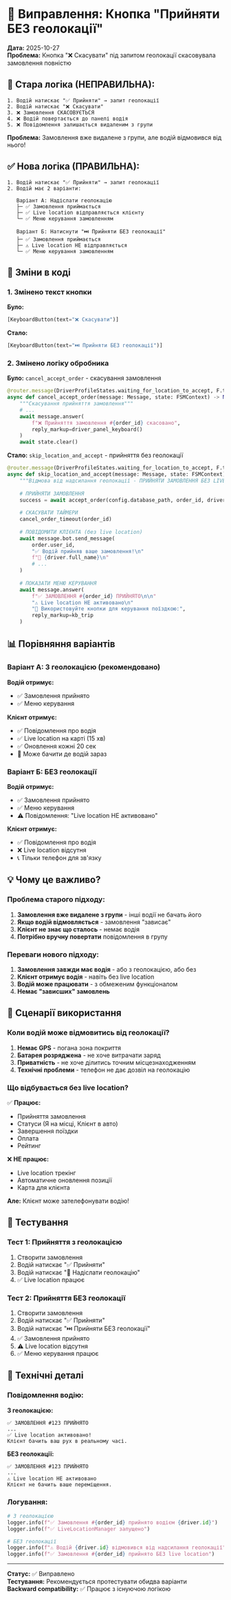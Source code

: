 # 🔧 Виправлення: Кнопка "Прийняти БЕЗ геолокації"

**Дата:** 2025-10-27  
**Проблема:** Кнопка "❌ Скасувати" під запитом геолокації скасовувала замовлення повністю

## 🐛 Стара логіка (НЕПРАВИЛЬНА):

```
1. Водій натискає "✅ Прийняти" → запит геолокації
2. Водій натискає "❌ Скасувати"
3. ❌ Замовлення СКАСОВУЄТЬСЯ
4. ❌ Водій повертається до панелі водія
5. ❌ Повідомлення залишається видаленим з групи
```

**Проблема:** Замовлення вже видалене з групи, але водій відмовився від нього!

## ✅ Нова логіка (ПРАВИЛЬНА):

```
1. Водій натискає "✅ Прийняти" → запит геолокації
2. Водій має 2 варіанти:
   
   Варіант А: Надіслати геолокацію
   ├─ ✅ Замовлення приймається
   ├─ ✅ Live location відправляється клієнту
   └─ ✅ Меню керування замовленням

   Варіант Б: Натиснути "⏭️ Прийняти БЕЗ геолокації"
   ├─ ✅ Замовлення приймається
   ├─ ⚠️ Live location НЕ відправляється
   └─ ✅ Меню керування замовленням
```

## 🔄 Зміни в коді

### 1. Змінено текст кнопки

**Було:**
```python
[KeyboardButton(text="❌ Скасувати")]
```

**Стало:**
```python
[KeyboardButton(text="⏭️ Прийняти БЕЗ геолокації")]
```

### 2. Змінено логіку обробника

**Було:** `cancel_accept_order` - скасування замовлення
```python
@router.message(DriverProfileStates.waiting_for_location_to_accept, F.text == "❌ Скасувати")
async def cancel_accept_order(message: Message, state: FSMContext) -> None:
    """Скасування прийняття замовлення"""
    # ...
    await message.answer(
        f"❌ Прийняття замовлення #{order_id} скасовано",
        reply_markup=driver_panel_keyboard()
    )
    await state.clear()
```

**Стало:** `skip_location_and_accept` - прийняття без геолокації
```python
@router.message(DriverProfileStates.waiting_for_location_to_accept, F.text == "⏭️ Прийняти БЕЗ геолокації")
async def skip_location_and_accept(message: Message, state: FSMContext) -> None:
    """Відмова від надсилання геолокації - ПРИЙНЯТИ ЗАМОВЛЕННЯ БЕЗ LIVE LOCATION"""
    
    # ПРИЙНЯТИ ЗАМОВЛЕННЯ
    success = await accept_order(config.database_path, order_id, driver.id)
    
    # СКАСУВАТИ ТАЙМЕРИ
    cancel_order_timeout(order_id)
    
    # ПОВІДОМИТИ КЛІЄНТА (без live location)
    await message.bot.send_message(
        order.user_id,
        "✅ Водій прийняв ваше замовлення!\n"
        f"🚗 {driver.full_name}\n"
        # ...
    )
    
    # ПОКАЗАТИ МЕНЮ КЕРУВАННЯ
    await message.answer(
        f"✅ ЗАМОВЛЕННЯ #{order_id} ПРИЙНЯТО\n\n"
        "⚠️ Live location НЕ активовано\n"
        "🚗 Використовуйте кнопки для керування поїздкою:",
        reply_markup=kb_trip
    )
```

## 📊 Порівняння варіантів

### Варіант А: З геолокацією (рекомендовано)

**Водій отримує:**
- ✅ Замовлення прийнято
- ✅ Меню керування

**Клієнт отримує:**
- ✅ Повідомлення про водія
- ✅ Live location на карті (15 хв)
- ✅ Оновлення кожні 20 сек
- 📍 Може бачити де водій зараз

### Варіант Б: БЕЗ геолокації

**Водій отримує:**
- ✅ Замовлення прийнято
- ✅ Меню керування
- ⚠️ Повідомлення: "Live location НЕ активовано"

**Клієнт отримує:**
- ✅ Повідомлення про водія
- ❌ Live location відсутня
- 📞 Тільки телефон для зв'язку

## 💡 Чому це важливо?

### Проблема старого підходу:

1. **Замовлення вже видалене з групи** - інші водії не бачать його
2. **Якщо водій відмовляється** - замовлення "зависає"
3. **Клієнт не знає що сталось** - немає водія
4. **Потрібно вручну повертати** повідомлення в групу

### Переваги нового підходу:

1. **Замовлення завжди має водія** - або з геолокацією, або без
2. **Клієнт отримує водія** - навіть без live location
3. **Водій може працювати** - з обмеженим функціоналом
4. **Немає "зависших" замовлень**

## 🎯 Сценарії використання

### Коли водій може відмовитись від геолокації?

1. **Немає GPS** - погана зона покриття
2. **Батарея розряджена** - не хоче витрачати заряд
3. **Приватність** - не хоче ділитись точним місцезнаходженням
4. **Технічні проблеми** - телефон не дає дозвіл на геолокацію

### Що відбувається без live location?

✅ **Працює:**
- Прийняття замовлення
- Статуси (Я на місці, Клієнт в авто)
- Завершення поїздки
- Оплата
- Рейтинг

❌ **НЕ працює:**
- Live location трекінг
- Автоматичне оновлення позиції
- Карта для клієнта

**Але:** Клієнт може зателефонувати водію!

## 🧪 Тестування

### Тест 1: Прийняття з геолокацією

1. Створити замовлення
2. Водій натискає "✅ Прийняти"
3. Водій натискає "📍 Надіслати геолокацію"
4. ✅ Live location працює

### Тест 2: Прийняття БЕЗ геолокації

1. Створити замовлення
2. Водій натискає "✅ Прийняти"
3. Водій натискає "⏭️ Прийняти БЕЗ геолокації"
4. ✅ Замовлення прийнято
5. ⚠️ Live location відсутня
6. ✅ Меню керування працює

## 📝 Технічні деталі

### Повідомлення водію:

**З геолокацією:**
```
✅ ЗАМОВЛЕННЯ #123 ПРИЙНЯТО
...
✅ Live location активовано!
Клієнт бачить ваш рух в реальному часі.
```

**БЕЗ геолокації:**
```
✅ ЗАМОВЛЕННЯ #123 ПРИЙНЯТО
...
⚠️ Live location НЕ активовано
Клієнт не бачить ваше переміщення.
```

### Логування:

```python
# З геолокацією
logger.info(f"✅ Замовлення #{order_id} прийнято водієм {driver.id}")
logger.info(f"✅ LiveLocationManager запущено")

# БЕЗ геолокації
logger.info(f"⚠️ Водій {driver.id} відмовився від надсилання геолокації")
logger.info(f"✅ Замовлення #{order_id} прийнято БЕЗ live location")
```

---

**Статус:** ✅ Виправлено  
**Тестування:** Рекомендується протестувати обидва варіанти  
**Backward compatibility:** ✅ Працює з існуючою логікою
